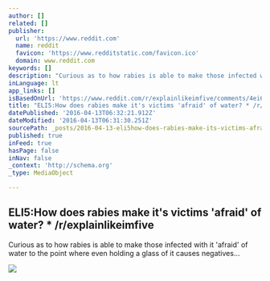 ```yaml
---
author: []
related: []
publisher:
  url: 'https://www.reddit.com'
  name: reddit
  favicon: 'https://www.redditstatic.com/favicon.ico'
  domain: www.reddit.com
keywords: []
description: "Curious as to how rabies is able to make those infected with it 'afraid' of water to the point where even holding a glass of it causes negatives..."
inLanguage: lt
app_links: []
isBasedOnUrl: 'https://www.reddit.com/r/explainlikeimfive/comments/4ei6ji/eli5how_does_rabies_make_its_victims_afraid_of/'
title: "ELI5:How does rabies make it's victims 'afraid' of water? * /r/explainlikeimfive"
datePublished: '2016-04-13T06:32:21.912Z'
dateModified: '2016-04-13T06:31:30.251Z'
sourcePath: _posts/2016-04-13-eli5how-does-rabies-make-its-victims-afraid-of-water.md
published: true
inFeed: true
hasPage: false
inNav: false
_context: 'http://schema.org'
_type: MediaObject

---
```

<article style=""><h1>ELI5:How does rabies make it's victims 'afraid' of water? * /r/explainlikeimfive</h1><p>Curious as to how rabies is able to make those infected with it 'afraid' of water to the point where even holding a glass of it causes negatives...</p><img src="https://www.redditstatic.com/icon.png" /></article>